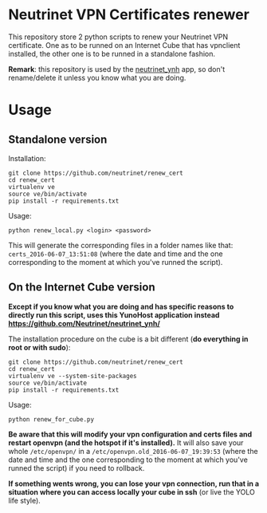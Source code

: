 # Neutrinet VPN Certificates renewer

This repository store 2 python scripts to renew your Neutrinet VPN certificate.
One as to be runned on an Internet Cube that has vpnclient installed, the other
one is to be runned in a standalone fashion.

**Remark**: this repository is used by the [neutrinet_ynh](https://github.com/Neutrinet/neutrinet_ynh) app, so don't rename/delete it unless you know what you are doing.

# Usage

## Standalone version

Installation:

    git clone https://github.com/neutrinet/renew_cert
    cd renew_cert
    virtualenv ve
    source ve/bin/activate
    pip install -r requirements.txt

Usage:

    python renew_local.py <login> <password>

This will generate the corresponding files in a folder names like that:
`certs_2016-06-07_13:51:08` (where the date and time and the one corresponding
to the moment at which you've runned the script).

## On the Internet Cube version

**Except if you know what you are doing and has specific reasons to directly run this script, uses this YunoHost application instead https://github.com/Neutrinet/neutrinet_ynh/**

The installation procedure on the cube is a bit different (**do everything in root or with sudo**):

    git clone https://github.com/neutrinet/renew_cert
    cd renew_cert
    virtualenv ve --system-site-packages
    source ve/bin/activate
    pip install -r requirements.txt

Usage:

    python renew_for_cube.py

**Be aware that this will modify your vpn configuration and certs files and
restart openvpn (and the hotspot if it's installed).** It will also save your
whole `/etc/openvpn/` in a `/etc/openvpn.old_2016-06-07_19:39:53` (where the
date and time and the one corresponding to the moment at which you've runned
the script) if you need to rollback.

**If something wents wrong, you can lose your vpn connection, run that in a
situation where you can access locally your cube in ssh** (or live the YOLO
life style).
